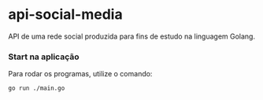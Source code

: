 # api-social-media

API de uma rede social produzida para fins de estudo na linguagem Golang.

### Start na aplicação

Para rodar os programas, utilize o comando:

```bash
go run ./main.go 
```
